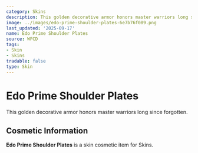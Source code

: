 ```yaml
---
category: Skins
description: This golden decorative armor honors master warriors long since forgotten.
image: ../images/edo-prime-shoulder-plates-6e7b76f089.png
last_updated: '2025-09-17'
name: Edo Prime Shoulder Plates
source: WFCD
tags:
- Skin
- Skins
tradable: false
type: Skin
---
```


# Edo Prime Shoulder Plates

This golden decorative armor honors master warriors long since forgotten.

## Cosmetic Information

**Edo Prime Shoulder Plates** is a skin cosmetic item for Skins.

